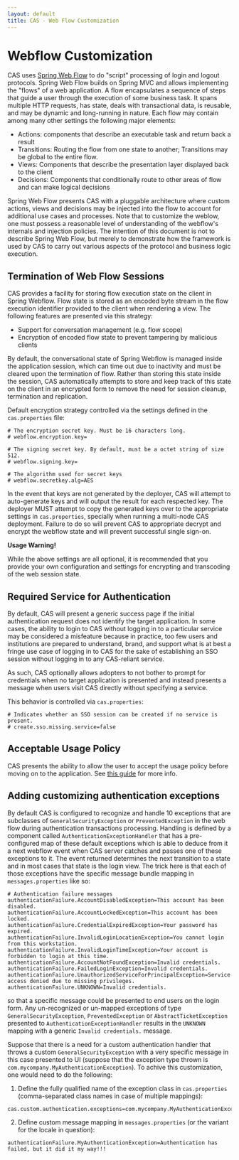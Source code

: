 ```yaml
---
layout: default
title: CAS - Web Flow Customization
---
```



# Webflow Customization
CAS uses [Spring Web Flow](projects.spring.io/spring-webflow) to do "script" processing of login and logout protocols. 
Spring Web Flow builds on Spring MVC and allows implementing the "flows" of a web application. A flow encapsulates a sequence 
of steps that guide a user through the execution of some business task. It spans multiple HTTP requests, has state, deals with
 transactional data, is reusable, and may be dynamic and long-running in nature. Each flow may contain among many other settings the following major elements:

- Actions: components that describe an executable task and return back a result
- Transitions: Routing the flow from one state to another; Transitions may be global to the entire flow.
- Views: Components that describe the presentation layer displayed back to the client
- Decisions: Components that conditionally route to other areas of flow and can make logical decisions

Spring Web Flow presents CAS with a pluggable architecture where custom actions, views and decisions may be injected into the 
flow to account for additional use cases and processes. Note that to customize the weblow, one must possess a reasonable level
of understanding of the webflow's internals and injection policies. The intention of this document is not to describe Spring Web Flow, 
but merely to demonstrate how the framework is used by CAS to carry out various aspects of the protocol and business logic execution.

## Termination of Web Flow Sessions
CAS provides a facility for storing flow execution state on the client in Spring Webflow. Flow state is stored as an encoded byte 
stream in the flow execution identifier provided to the client when rendering a view. The following features are presented via this strategy:

- Support for conversation management (e.g. flow scope)
- Encryption of encoded flow state to prevent tampering by malicious clients

By default, the conversational state of Spring Webflow is managed inside the application session, which can time out due to inactivity 
and must be cleared upon the termination of flow. Rather than storing this state inside the session, CAS automatically attempts to store 
and keep track of this state on the client in an encrypted form to remove the need for session cleanup, termination and replication.

Default encryption strategy controlled via the settings defined in the `cas.properties` file:

```properties
# The encryption secret key. Must be 16 characters long.
# webflow.encryption.key=

# The signing secret key. By default, must be a octet string of size 512.
# webflow.signing.key=

# The algorithm used for secret keys
# webflow.secretkey.alg=AES
```


In the event that keys are not generated by the deployer, CAS will attempt to auto-generate keys and will output
the result for each respected key. The deployer MUST attempt to copy the generated keys over to the appropriate
settings in `cas.properties`, specially when running a multi-node CAS deployment. Failure to do so will prevent CAS
to appropriate decrypt and encrypt the webflow state and will prevent successful single sign-on.

<div class="alert alert-warning"><strong>Usage Warning!</strong><p>
While the above settings are all optional, it is recommended that you provide your own configuration and settings for encrypting and 
transcoding of the web session state.</p></div>

## Required Service for Authentication
By default, CAS will present a generic success page if the initial authentication request does not identify
the target application. In some cases, the ability to login to CAS without logging
in to a particular service may be considered a misfeature because in practice, too few users and institutions
are prepared to understand, brand, and support what is at best a fringe use case of logging in to CAS for the
sake of establishing an SSO session without logging in to any CAS-reliant service.

As such, CAS optionally allows adopters to not bother to prompt for credentials when no target application is presented
and instead presents a message when users visit CAS directly without specifying a service.

This behavior is controlled via `cas.properties`:

```properties
# Indicates whether an SSO session can be created if no service is present.
# create.sso.missing.service=false
```

## Acceptable Usage Policy
CAS presents the ability to allow the user to accept the usage policy before moving on to the application. 
See [this guide](Webflow-Customization-AUP.html) for more info.

## Adding customizing authentication exceptions
By default CAS is configured to recognize and handle 10 exceptions that are subclasses of `GeneralSecurityException` or
`PreventedException` in the web flow during authentication transactions processing. Handling is defined by a component called
`AuthenticationExceptionHandler` that has a pre-configured map of these default exceptions which is able to deduce from it a next webflow
event when CAS server catches and passes one of these exceptions to it. The event returned determines the next transition to a state and
in most cases that state is the login view. The trick here is that each of those exceptions have the specific message bundle mapping in
`messages.properties` like so:

  ```properties
  # Authentication failure messages
  authenticationFailure.AccountDisabledException=This account has been disabled.
  authenticationFailure.AccountLockedException=This account has been locked.
  authenticationFailure.CredentialExpiredException=Your password has expired.
  authenticationFailure.InvalidLoginLocationException=You cannot login from this workstation.
  authenticationFailure.InvalidLoginTimeException=Your account is forbidden to login at this time.
  authenticationFailure.AccountNotFoundException=Invalid credentials.
  authenticationFailure.FailedLoginException=Invalid credentials.
  authenticationFailure.UnauthorizedServiceForPrincipalException=Service access denied due to missing privileges.
  authenticationFailure.UNKNOWN=Invalid credentials.
  ```
  so that a specific message could be presented to end users on the login form. Any un-recognized or un-mapped exceptions of type
  `GeneralSecurityException`, `PreventedException` or `AbstractTicketException` presented to `AuthenticationExceptionHandler` results in
  the `UNKNOWN` mapping with a generic `Invalid credentials.` message.

  Suppose that there is a need for a custom authentication handler that throws a custom `GeneralSecurityException` with a very specific
  message in this case presented to UI (suppose that the exception type thrown is `com.mycompany.MyAuthenticationException`). To achive
  this customization, one would need to do the following:

   1. Define the fully qualified name of the exception class in `cas.properties` (comma-separated class names in case of multiple
    mappings):

   ```properties
   cas.custom.authentication.exceptions=com.mycompany.MyAuthenticationException
   ```
   2. Define custom message mapping in `messages.properties` (or the variant for the locale in question):

   ```properties
   authenticationFailure.MyAuthenticationException=Authentication has failed, but it did it my way!!!
   ```


